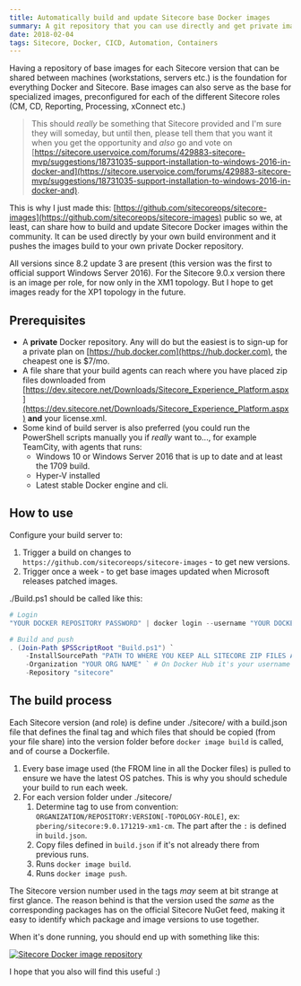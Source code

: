 ```yaml
---
title: Automatically build and update Sitecore base Docker images
summary: A git repository that you can use directly and get private images of all Sitecore versions
date: 2018-02-04
tags: Sitecore, Docker, CICD, Automation, Containers
---
```

Having a repository of base images for each Sitecore version that can be shared between machines (workstations, servers etc.) is the foundation for everything Docker and Sitecore. Base images can also serve as the base for specialized images, preconfigured for each of the different Sitecore roles (CM, CD, Reporting, Processing, xConnect etc.)

>This should *really* be something that Sitecore provided and I'm sure they will someday, but until then, please tell them that you want it when you get the opportunity and *also* go and vote on [https://sitecore.uservoice.com/forums/429883-sitecore-mvp/suggestions/18731035-support-installation-to-windows-2016-in-docker-and](https://sitecore.uservoice.com/forums/429883-sitecore-mvp/suggestions/18731035-support-installation-to-windows-2016-in-docker-and).

This is why I just made this: [https://github.com/sitecoreops/sitecore-images](https://github.com/sitecoreops/sitecore-images) public so we, at least, can share how to build and update Sitecore Docker images within the community. It can be used directly by your own build environment and it pushes the images build to your own private Docker repository.

All versions since 8.2 update 3 are present (this version was the first to official support Windows Server 2016). For the Sitecore 9.0.x version there is an image per role, for now only in the XM1 topology. But I hope to get images ready for the XP1 topology in the future.

## Prerequisites

* A **private** Docker repository. Any will do but the easiest is to sign-up for a private plan on [https://hub.docker.com](https://hub.docker.com), the cheapest one is $7/mo.
* A file share that your build agents can reach where you have placed zip files downloaded from [https://dev.sitecore.net/Downloads/Sitecore_Experience_Platform.aspx](https://dev.sitecore.net/Downloads/Sitecore_Experience_Platform.aspx) **and** your license.xml.
* Some kind of build server is also preferred (you could run the PowerShell scripts manually you if *really* want to..., for example TeamCity, with agents that runs:
  * Windows 10 or Windows Server 2016 that is up to date and at least the 1709 build.
  * Hyper-V installed
  * Latest stable Docker engine and cli.

## How to use

Configure your build server to:

1. Trigger a build on changes to `https://github.com/sitecoreops/sitecore-images` - to get new versions.
1. Trigger once a week - to get base images updated when Microsoft releases patched images.

./Build.ps1 should be called like this:

````PowerShell
# Login
"YOUR DOCKER REPOSITORY PASSWORD" | docker login --username "YOUR DOCKER REPOSITORY USERNAME" --password-stdin

# Build and push
. (Join-Path $PSScriptRoot "Build.ps1") `
    -InstallSourcePath "PATH TO WHERE YOU KEEP ALL SITECORE ZIP FILES AND LICENSE.XML" `
    -Organization "YOUR ORG NAME" ` # On Docker Hub it's your username unless you create an organization
    -Repository "sitecore"
````

## The build process

Each Sitecore version (and role) is define under ./sitecore/ with a build.json file that defines the final tag and which files that should be copied (from your file share) into the version folder before `docker image build` is called, and of course a Dockerfile.

1. Every base image used (the FROM line in all the Docker files) is pulled to ensure we have the latest OS patches. This is why you should schedule your build to run each week.
1. For each version folder under ./sitecore/
   1. Determine tag to use from convention: `ORGANIZATION/REPOSITORY:VERSION[-TOPOLOGY-ROLE]`, ex: `pbering/sitecore:9.0.171219-xm1-cm`. The part after the `:` is defined in `build.json`.
   1. Copy files defined in `build.json` if it's not already there from previous runs.
   1. Runs `docker image build`.
   1. Runs `docker image push`.

The Sitecore version number used in the tags *may* seem at bit strange at first glance. The reason behind is that the version used the *same* as the corresponding packages has on the official Sitecore NuGet feed, making it easy to identify which package and image versions to use together.

When it's done running, you should end up with something like this:

[![Sitecore Docker image repository](/content/images/docker-hub-sitecore-repository.png)](/content/images/docker-hub-sitecore-repository.png)

I hope that you also will find this useful :)